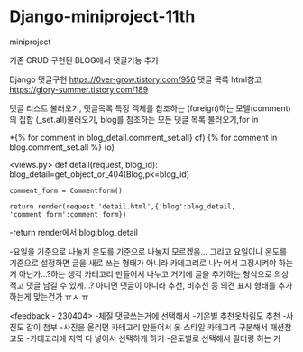 # Django-miniproject-11th

miniproject

기존 CRUD 구현된 BLOG에서 댓글기능 추가

Django 댓글구현
https://0ver-grow.tistory.com/956
댓글 목록 html참고
https://glory-summer.tistory.com/189

댓글 리스트 불러오기, 댓글목록
특정 객체를 찹조하는 (foreign)하는 모델(comment)의 집합 (_set.all)불러오기, blog를 참조하는 모든 댓글 목록 불러오기,for in 

*{% for comment in blog_detail.comment_set.all}
 cf) {% for comment in blog.comment_set.all %} (o)

<views.py>
def detail(request, blog_id):
    blog_detail=get_object_or_404(Blog,pk=blog_id)

    comment_form = Commentform()

    return render(request,'detail.html',{'blog':blog_detail, 'comment_form':comment_form})

-return render에서 blog:blog_detail

-요일을 기준으로 나눌지 온도를 기준으로 나눌지 모르겠음...
그리고 요일이나 온도를 기준으로 설정하면 글을 새로 쓰는 형태가 아니라 카테고리로 나누어서 고정시켜야 하는거 아닌가...?하는 생각
카테고리 만들어서 나누고 거기에 글을 추가하는 형식으로 의상 적고 댓글 남길 수 있게...? 아니면 댓글이 아니라 추천, 비추천 등 의견 표시 형태를 추가하는게 맞는건가 ㅠㅅ ㅠ

<feedback - 230404>
-체질 댓글쓰는거에 선택해서 
-기온별 추천옷차림도 추천
-사진도 같이 첨부
-사진을 올리면 카테고리 만들어서 옷 스타일 카테고리 구분해서 패션참고도 
-카테고리에 지역 다 넣어서 선택하게 하기 
-온도별로 선택해서 필터링 하는 거
